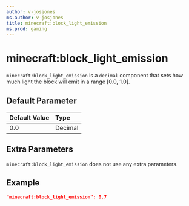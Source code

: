 ```yaml
---
author: v-josjones
ms.author: v-josjones
title: minecraft:block_light_emission
ms.prod: gaming
---
```


# minecraft:block_light_emission

`minecraft:block_light_emission` is a `decimal` component that sets how much light the block will emit in a range [0.0, 1.0].

## Default Parameter

|Default Value|Type |
|:----|:----|
|0.0| Decimal|

## Extra Parameters

`minecraft:block_light_emission` does not use any extra parameters.

## Example

```json
"minecraft:block_light_emission": 0.7
```
